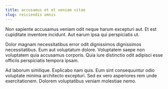 ```yaml
---
title: accusamus et et veniam vitae
slug: reiciendis omnis
---
```


Non sapiente accusamus veniam odit neque harum excepturi aut. Et est cupiditate inventore incidunt. Aut earum ipsa qui perspiciatis ut.

Dolor magnam necessitatibus error odit dignissimos dignissimos necessitatibus. Eum aut voluptatum dolore. Voluptatem saepe non voluptatem quia accusamus corporis. Quia iure distinctio odit adipisci esse officiis perspiciatis tempora ipsam.

Ad laborum similique. Explicabo nam quis. Eum sint consequuntur odio voluptate minima architecto excepturi. Sed ex vero asperiores rem unde exercitationem. Dolorem voluptatibus veniam molestiae nemo.
